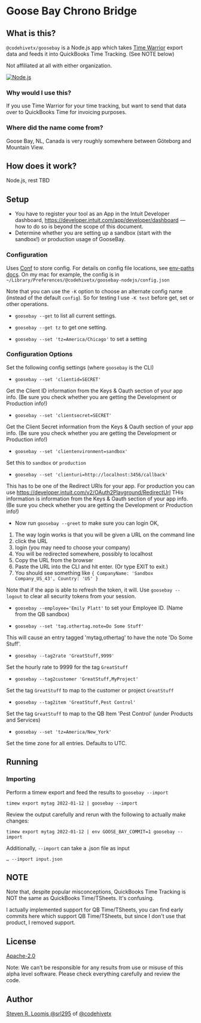 # Goose Bay Chrono Bridge

## What is this?

`@codehivetx/goosebay` is a Node.js app which takes [Time Warrior](https://timewarrior.net) export data and feeds it into QuickBooks Time Tracking. (See NOTE below)

Not affiliated at all with either organization.

[![Node.js](https://github.com/codehivetx/goosebay/actions/workflows/nodejs.yaml/badge.svg?branch=dev)](https://github.com/codehivetx/goosebay/actions/workflows/nodejs.yaml)
### Why would I use this?

If you use Time Warrior for your time tracking, but want to send that data
over to QuickBooks Time for invoicing purposes.

### Where did the name come from?

Goose Bay, NL, Canada is very roughly somewhere between Göteborg and Mountain View.

## How does it work?

Node.js, rest TBD
## Setup

- You have to register your tool as an App in the Intuit Developer  dashboard, <https://developer.intuit.com/app/developer/dashboard> — how to do so is beyond the scope of this document.
- Determine whether you are setting up a sandbox (start with the sandbox!) or production usage of GooseBay.

### Configuration

Uses [Conf](https://npmjs.com/package/conf) to store config. For details on config
file locations, see [env-paths docs](https://github.com/sindresorhus/env-paths#pathsconfig).
On my mac for example, the config is in `~/Library/Preferences/@codehivetx/goosebay-nodejs/config.json`

Note that you can use the `-K` option to choose an alternate config name (instead of the default `config`).
So for testing I use `-K test` before get, set or other operations.

- `goosebay --get` to list all current settings.

- `goosebay --get tz` to get one setting.

- `goosebay --set 'tz=America/Chicago'` to set a setting

### Configuration Options

Set the following config settings (where `goosebay` is the CLI)

- `goosebay --set 'clientid=SECRET'`

Get the Client ID information from the Keys & Oauth section of your app info.
(Be sure you check whether you are getting the Development or Production info!)

- `goosebay --set 'clientsecret=SECRET'`

Get the Client Secret information from the Keys & Oauth section of your app info.
(Be sure you check whether you are getting the Development or Production info!)

- `goosebay --set 'clientenvironment=sandbox'`

Set this to `sandbox` or `production`

- `goosebay --set 'clienturi=http://localhost:3456/callback'`

This has to be one of the Redirect URIs for your app.
For production you can use <https://developer.intuit.com/v2/OAuth2Playground/RedirectUrl>
THis information is  information from the Keys & Oauth section of your app info.
(Be sure you check whether you are getting the Development or Production info!)

- Now run `goosebay --greet` to make sure you can login OK,

1. The way login works is that you will be given a URL on the command line
2. click the URL
3. login (you may need to choose your company)
4. You will be redirected somewhere, possibly to localhost
5. Copy the URL from the browser
6. Paste the URL into the CLI and hit enter. (Or type EXIT to exit.)
7. You should see something like `{ CompanyName: 'Sandbox Company_US_43', Country: 'US' }`

Note that if the app is able to refresh the token, it will.
Use `goosebay --logout` to clear all security tokens from your session.

- `goosebay --employee='Emily Platt'` to set your Employee ID. (Name from the QB sandbox)

- `goosebay --set 'tag.othertag.note=Do Some Stuff'`

This will cause an entry tagged 'mytag,othertag' to have the note 'Do Some Stuff'.

- `goosebay --tag2rate 'GreatStuff,9999'`

Set the hourly rate to 9999 for the tag `GreatStuff`

- `goosebay --tag2customer 'GreatStuff,MyProject'`

Set the tag `GreatStuff` to map to the customer or project `GreatStuff`

- `goosebay --tag2item 'GreatStuff,Pest Control'`

Set the tag `GreatStuff` to map to the QB Item 'Pest Control' (under Products and Services)

- `goosebay --set 'tz=America/New_York'`

Set the time zone for all entries. Defaults to UTC.

## Running

### Importing

Perform a timew export and feed the results to `goosebay --import`

`timew export mytag 2022-01-12 | goosebay --import`

Review the output carefully and rerun with the following to actually make changes:

`timew export mytag 2022-01-12 | env GOOSE_BAY_COMMIT=1 goosebay --import`

Additionally, `--import` can take a .json file as input

`… --import input.json`

## NOTE

Note that, despite popular misconceptions, QuickBooks Time Tracking is NOT the
same as QuickBooks Time/TSheets. It's confusing.

I actually implemented support for QB Time/TSheets,
you can find early commits here which support QB Time/TSheets, but since I don't use that
product, I removed support.

## License

[Apache-2.0](./LICENSE)

Note: We can’t be responsible for any results from use or misuse of this alpha level software.
Please check everything carefully and review the code.

## Author

[Steven R. Loomis @srl295](https://github.com/srl295) of [@codehivetx](https://github.com/codehivetx)
